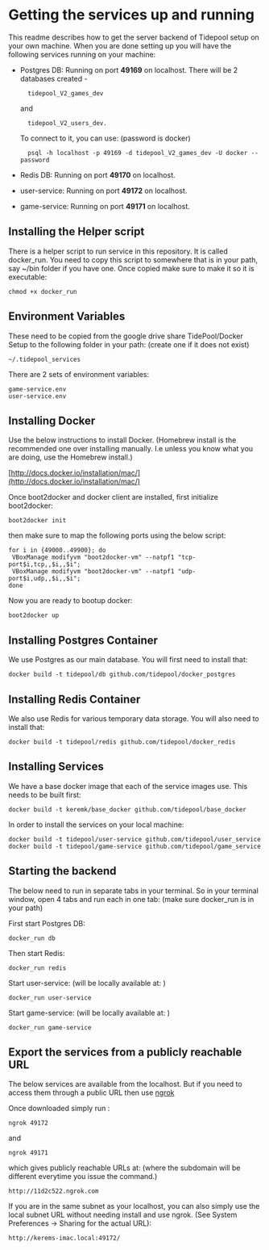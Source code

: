 # Getting the services up and running

This readme describes how to get the server backend of Tidepool setup on your own machine. When you are done setting up you will have the following services running on your machine:

* Postgres DB: Running on port **49169** on localhost. There will be 2 databases created - 
    
        tidepool_V2_games_dev 

    and 
    
        tidepool_V2_users_dev. 
  
  To connect to it, you can use: (password is docker)
    
        psql -h localhost -p 49169 -d tidepool_V2_games_dev -U docker --password

* Redis DB: Running on port **49170** on localhost. 

* user-service: Running on port **49172** on localhost. 

* game-service: Running on port **49171** on localhost.

## Installing the Helper script

There is a helper script to run service in this repository. It is called docker_run. You need to copy this script to somewhere that is in your path, say ~/bin folder if you have one. Once copied make sure to make it so it is executable:

    chmod +x docker_run

## Environment Variables

These need to be copied from the google drive share TidePool/Docker Setup to the following folder in your path: (create one if it does not exist)

    ~/.tidepool_services

There are 2 sets of environment variables:

    game-service.env
    user-service.env

## Installing Docker

Use the below instructions to install Docker. (Homebrew install is the recommended one over installing manually. I.e unless you know what you are doing, use the Homebrew install.)

[http://docs.docker.io/installation/mac/](http://docs.docker.io/installation/mac/)

Once boot2docker and docker client are installed, first initialize boot2docker:

    boot2docker init

then make sure to map the following ports using the below script: 

    for i in {49000..49900}; do
     VBoxManage modifyvm "boot2docker-vm" --natpf1 "tcp-port$i,tcp,,$i,,$i";
     VBoxManage modifyvm "boot2docker-vm" --natpf1 "udp-port$i,udp,,$i,,$i";
    done

Now you are ready to bootup docker:
  
    boot2docker up

## Installing Postgres Container

We use Postgres as our main database. You will first need to install that:

    docker build -t tidepool/db github.com/tidepool/docker_postgres

## Installing Redis Container

We also use Redis for various temporary data storage. You will also need to install that:

    docker build -t tidepool/redis github.com/tidepool/docker_redis

## Installing Services

We have a base docker image that each of the service images use. This needs to be built first:

    docker build -t keremk/base_docker github.com/tidepool/base_docker

In order to install the services on your local machine:

    docker build -t tidepool/user-service github.com/tidepool/user_service
    docker build -t tidepool/game-service github.com/tidepool/game_service

## Starting the backend 

The below need to run in separate tabs in your terminal. So in your terminal window, open 4 tabs and run each in one tab: (make sure docker_run is in your path)

First start Postgres DB:

    docker_run db 

Then start Redis:

    docker_run redis 

Start user-service: (will be locally available at: [](http://localhost:49172))

    docker_run user-service

Start game-service: (will be locally available at: [](http://localhost:49171))

    docker_run game-service

## Export the services from a publicly reachable URL

The below services are available from the localhost. But if you need to access them through a public URL then use [ngrok](https://ngrok.com/download)

Once downloaded simply run :

    ngrok 49172 

and 

    ngrok 49171 

which gives publicly reachable URLs at: (where the subdomain will be different everytime you issue the command.)

    http://11d2c522.ngrok.com
    
If you are in the same subnet as your localhost, you can also simply use the local subnet URL without needing install and use ngrok. (See System Preferences -> Sharing for the actual URL):

    http://kerems-imac.local:49172/
